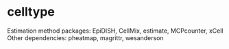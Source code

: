 # celltype

Estimation method packages: EpiDISH, CellMix, estimate, MCPcounter, xCell 
Other dependencies: pheatmap, magrittr, wesanderson
